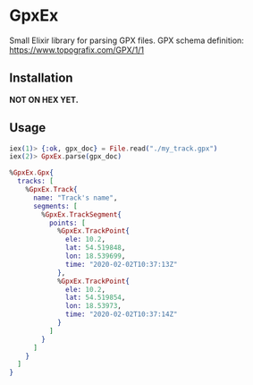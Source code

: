# GpxEx

Small Elixir library for parsing GPX files. GPX schema definition: https://www.topografix.com/GPX/1/1

## Installation

**NOT ON HEX YET.**

## Usage

```elixir
iex(1)> {:ok, gpx_doc} = File.read("./my_track.gpx")
iex(2)> GpxEx.parse(gpx_doc)

%GpxEx.Gpx{
  tracks: [
    %GpxEx.Track{
      name: "Track's name",
      segments: [
        %GpxEx.TrackSegment{
          points: [
            %GpxEx.TrackPoint{
              ele: 10.2,
              lat: 54.519848,
              lon: 18.539699,
              time: "2020-02-02T10:37:13Z"
            },
            %GpxEx.TrackPoint{
              ele: 10.2,
              lat: 54.519854,
              lon: 18.53973,
              time: "2020-02-02T10:37:14Z"
            }
          ]
        }
      ]
    }
  ]
}
```
